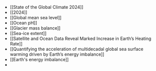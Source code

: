 - [[State of the Global Climate 2024]]
- [[2024]]
- [[Global mean sea level]]
- [[Ocean pH]]
- [[Glacier mass balance]]
- [[Sea-ice extent]]
- [[Satellite and Ocean Data Reveal Marked Increase in Earth’s Heating Rate]]
- [[Quantifying the acceleration of multidecadal global sea surface warming driven by Earth’s energy imbalance]]
- [[Earth's energy imbalance]]
-
